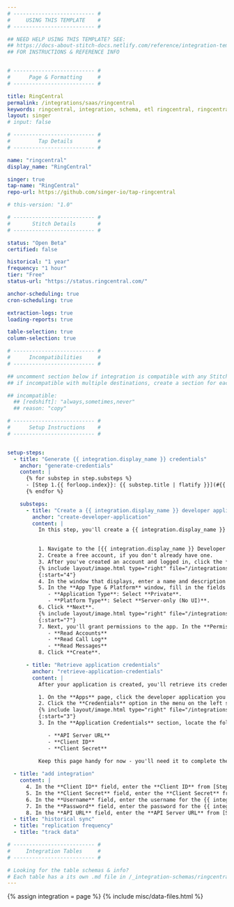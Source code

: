 ```yaml
---
# -------------------------- #
#     USING THIS TEMPLATE    #
# -------------------------- #

## NEED HELP USING THIS TEMPLATE? SEE:
## https://docs-about-stitch-docs.netlify.com/reference/integration-templates/saas/
## FOR INSTRUCTIONS & REFERENCE INFO


# -------------------------- #
#      Page & Formatting     #
# -------------------------- #

title: RingCentral
permalink: /integrations/saas/ringcentral
keywords: ringcentral, integration, schema, etl ringcentral, ringcentral etl, ringcentral schema
layout: singer
# input: false

# -------------------------- #
#         Tap Details        #
# -------------------------- #

name: "ringcentral"
display_name: "RingCentral"

singer: true 
tap-name: "RingCentral"
repo-url: https://github.com/singer-io/tap-ringcentral

# this-version: "1.0"

# -------------------------- #
#       Stitch Details       #
# -------------------------- #

status: "Open Beta"
certified: false

historical: "1 year"
frequency: "1 hour"
tier: "Free"
status-url: "https://status.ringcentral.com/"

anchor-scheduling: true
cron-scheduling: true

extraction-logs: true
loading-reports: true

table-selection: true
column-selection: true

# -------------------------- #
#      Incompatibilities     #
# -------------------------- #

## uncomment section below if integration is compatible with any Stitch destinations
## if incompatible with multiple destinations, create a section for each destination

## incompatible:
  ## [redshift]: "always,sometimes,never"
  ## reason: "copy" 

# -------------------------- #
#      Setup Instructions    #
# -------------------------- #


setup-steps:
  - title: "Generate {{ integration.display_name }} credentials"
    anchor: "generate-credentials"
    content: |
      {% for substep in step.substeps %}
      - [Step 1.{{ forloop.index}}: {{ substep.title | flatify }}](#{{ substep.anchor }})
      {% endfor %}

    substeps:
      - title: "Create a {{ integration.display_name }} developer application"
        anchor: "create-developer-application"
        content: |
          In this step, you'll create a {{ integration.display_name }} developer application.

          
          1. Navigate to the [{{ integration.display_name }} Developer Console](https://developers.ringcentral.com/my-account.html#/applications){:target="new"}.
          2. Create a free account, if you don't already have one.
          3. After you've created an account and logged in, click the **Create App** button.
          {% include layout/image.html type="right" file="/integrations/ringcentral-app-settings.png" alt="RingCentral App Type & Platform window for creating a developer app." enlarge=true max-width="450" %}
          {:start="4"}
          4. In the window that displays, enter a name and description for the app.
          5. In the **App Type & Platform** window, fill in the fields as follows:
             - **Application Type**: Select **Private**.
             - **Platform Type**: Select **Server-only (No UI)**.
          6. Click **Next**.
          {% include layout/image.html type="right" file="/integrations/ringcentral-app-permissions.png" alt="RingCentral OAuth Settings window for creating a developer app." enlarge=true max-width="450" %}
          {:start="7"}
          7. Next, you'll grant permissions to the app. In the **Permissions Needed** field, select the following:
             - **Read Accounts**
             - **Read Call Log**
             - **Read Messages**
          8. Click **Create**.

      - title: "Retrieve application credentials"
        anchor: "retrieve-application-credentials"
        content: |
          After your application is created, you'll retrieve its credentials.

          1. On the **Apps** page, click the developer application you created in the previous step.
          2. Click the **Credentials** option in the menu on the left side of the page.
          {% include layout/image.html type="right" file="/integrations/ringcentral-app-credentials.png"  enlarge=true alt="RingCentral Application Credentials page with the Production Environment column highlighted." max-width="525" %}
          {:start="3"}
          3. In the **Application Credentials** section, locate the following in the **Production Environment** column:

             - **API Server URL**
             - **Client ID**
             - **Client Secret**

          Keep this page handy for now - you'll need it to complete the setup in Stitch.
  
  - title: "add integration"
    content: |
      4. In the **Client ID** field, enter the **Client ID** from [Step 1.2](#retrieve-application-credentials).
      5. In the **Client Secret** field, enter the **Client Secret** from [Step 1.2](#retrieve-application-credentials).
      6. In the **Username** field, enter the username for the {{ integration.display_name }} developer app. This is typically the phone number used to create the app.
      7. In the **Password** field, enter the password for the {{ integration.display_name }} developer app.
      8. In the **API URL** field, enter the **API Server URL** from [Step 1.2](#retrieve-application-credentials).
  - title: "historical sync"
  - title: "replication frequency"
  - title: "track data"

# -------------------------- #
#     Integration Tables     #
# -------------------------- #

# Looking for the table schemas & info?
# Each table has a its own .md file in /_integration-schemas/ringcentral
---
```

{% assign integration = page %}
{% include misc/data-files.html %}